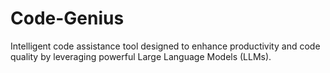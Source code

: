 # Code-Genius
 Intelligent code assistance tool designed to enhance productivity and code quality by leveraging powerful Large Language Models (LLMs).
